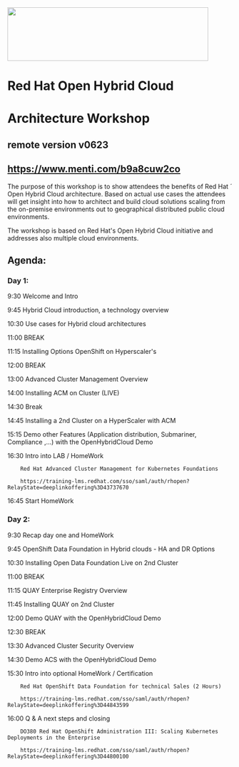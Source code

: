 <img src="https://github.com/alfbach/OCP_Arch/blob/master/logo.png" width="450" height="120">

# Red Hat Open Hybrid Cloud 
# Architecture Workshop
## remote version v0623

## https://www.menti.com/b9a8cuw2co

The purpose of this workshop is to show attendees the benefits of Red Hat ´ Open Hybrid Cloud architecture. Based on actual use cases the attendees will get insight into how to architect and build cloud solutions scaling from the on-premise environments out to geographical distributed public cloud environments.

The workshop is based on Red Hat's Open Hybrid Cloud initiative and addresses also multiple cloud environments.

## Agenda:

### Day 1:

9:30		Welcome and Intro	

9:45		Hybrid Cloud introduction, a technology overview

10:30		Use cases for Hybrid cloud architectures

11:00		BREAK		

11:15		Installing Options OpenShift on Hyperscaler's

12:00		BREAK

13:00		Advanced Cluster Management Overview

14:00		Installing ACM on Cluster (LIVE)  

14:30		Break

14:45		Installing a 2nd Cluster on a HyperScaler with ACM

15:15		Demo other Features (Application distribution, Submariner, Compliance ,...) with the OpenHybridCloud Demo 

16:30		Intro into LAB / HomeWork

		Red Hat Advanced Cluster Management for Kubernetes Foundations
				
		https://training-lms.redhat.com/sso/saml/auth/rhopen?RelayState=deeplinkoffering%3D43737670

16:45		Start HomeWork


### Day 2:


9:30		Recap day one and HomeWork 

9:45		OpenShift Data Foundation in Hybrid clouds - HA and DR Options

10:30		Installing Open Data Foundation Live on 2nd Cluster

11:00		BREAK

11:15		QUAY Enterprise Registry Overview 		

11:45		Installing QUAY on 2nd Cluster

12:00		Demo QUAY with the OpenHybridCloud Demo

12:30		BREAK

13:30		Advanced Cluster Security Overview

14:30		Demo ACS with the OpenHybridCloud Demo

15:30		Intro into optional HomeWork / Certification

		Red Hat OpenShift Data Foundation for technical Sales (2 Hours)

		https://training-lms.redhat.com/sso/saml/auth/rhopen?RelayState=deeplinkoffering%3D44843599	

16:00		Q & A next steps and closing

		DO380 Red Hat OpenShift Administration III: Scaling Kubernetes Deployments in the Enterprise

		https://training-lms.redhat.com/sso/saml/auth/rhopen?RelayState=deeplinkoffering%3D44800100
